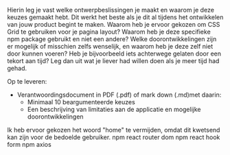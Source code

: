 Hierin leg je vast welke ontwerpbeslissingen je maakt en waarom je deze keuzes gemaakt hebt.
Dit werkt het beste als je dit al tijdens het ontwikkelen van jouw product begint te maken.
Waarom heb je ervoor gekozen om CSS Grid te gebruiken voor je pagina layout?
Waarom heb je deze specifieke npm package gebruikt en niet een andere?
Welke doorontwikkelingen zijn er mogelijk of misschien zelfs wenselijk,
en waarom heb je deze zelf niet door kunnen voeren?
Heb je bijvoorbeeld iets achterwege gelaten door een tekort aan tijd?
Leg dan uit wat je liever had willen doen als je meer tijd had gehad.

Op te leveren: 
- Verantwoordingsdocument in PDF (.pdf) of mark down (.md)met daarin:
  - Minimaal 10 beargumenteerde keuzes
  - Een beschrijving van limitaties aan de applicatie en mogelijke doorontwikkelingen


Ik heb ervoor gekozen het woord "home" te vermijden, omdat dit kwetsend kan zijn voor de bedoelde gebruiker.
npm react router dom
npm react hook form
npm axios